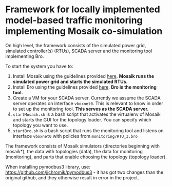 # Framework for locally implemented model-based traffic monitoring implementing Mosaik co-simulation

On high level, the framework consists of the simulated power grid, simulated controller(s) (RTUs), SCADA server and the monitoring tool implementing Bro. 

To start the system you have to:

1. Install Mosaik using the guidelines provided [here](http://mosaik.readthedocs.io/en/latest/installation.html). **Mosaik runs the simulated power grid and starts the simulated RTUs.**
2. Install Bro using the guidelines provided [here](https://www.bro.org/sphinx/install/install.html). **Bro is the monitoring tool.**
3. Create a VM for your SCADA server. Currently we assume the SCADA server operates on interface `vboxnet0`. This is relevant to know in order to set up the monitoring tool. **This serves as the SCADA server.**
4. `startMosaik.sh` is a bash script that activates the virtualenv of Mosaik and starts the GUI for the topology loader. You can specify which topology you want to use. 
5. `startBro.sh` is a bash script that runs the monitoring tool and listens on interface `vboxnet0` with policies from `monitoring/RTU_3.bro`

The framework consists of Mosaik simulators (directories beginning with mosaik*), the data with topologies (data), the data for monitoring (monitoring), and parts that enable choosing the topology (topology loader).

When installing pymodbus3 library, use: https://github.com/jjchromik/pymodbus3 - it has got two changes than the original github, and they otherwise result in error in the project.
